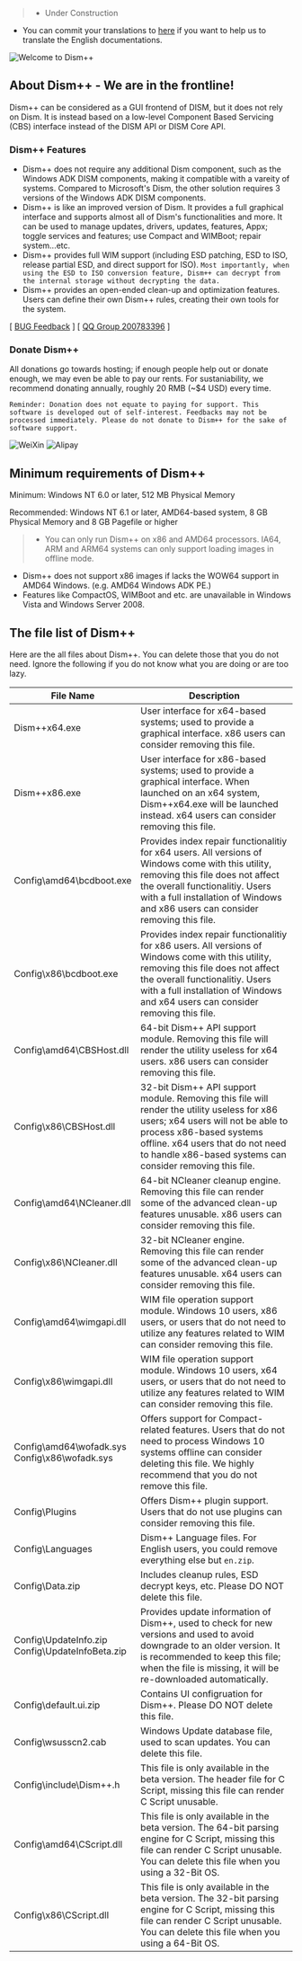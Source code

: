>* Under Construction
* You can commit your translations to [here](https://github.com/Chuyu-Team/Dism-Multi-language/tree/master/www.chuyu.me/en) if you want to help us to translate the English documentations.

![Welcome to Dism++](../images/logo.png "Welcome to Dism++")  

## About Dism++ -  **We are in the frontline!**

Dism++ can be considered as a GUI frontend of DISM, but it does not rely on Dism. It is instead based on a low-level Component Based Servicing (CBS) interface instead of the DISM API or DISM Core API.


### Dism++ Features
* Dism++ does not require any additional Dism component, such as the Windows ADK DISM components, making it compatible with a vareity of systems. Compared to Microsoft's Dism, the other solution requires 3 versions of the Windows ADK DISM components.
* Dism++ is like an improved version of Dism. It provides a full graphical interface and supports almost all of Dism's functionalities and more. It can be used to manage updates, drivers, updates, features, Appx; toggle services and features; use Compact and WIMBoot; repair system...etc.
* Dism++ provides full WIM support (including ESD patching, ESD to ISO, release partial ESD, and direct support for ISO). `Most importantly, when using the ESD to ISO conversion feature, Dism++ can decrypt from the internal storage without decrypting the data.`
* Dism++ provides an open-ended clean-up and optimization features. Users can define their own Dism++ rules, creating their own tools for the system.

[ [BUG Feedback](https://github.com/Chuyu-Team/Dism-Multi-language/issues) ]
[ [QQ Group 200783396](http://shang.qq.com/wpa/qunwpa?idkey=07a04c095aee1e31f54b82ba98499a5b49aa10185f975946243ba68e0134a34e) ]

### Donate Dism++
All donations go towards hosting; if enough people help out or donate enough, we may even be able to pay our rents. For sustaniability,  we recommend donating annually, roughly 20 RMB (~$4 USD) every time.

`Reminder: Donation does not equate to paying for support. This software is developed out of self-interest. Feedbacks may not be processed immediately. Please do not donate to Dism++ for the sake of software support.`

![WeiXin](../images/weixin.png)  ![Alipay](../images/1487498940074.jpg)

## Minimum requirements of Dism++
Minimum: Windows NT 6.0 or later, 512 MB Physical Memory

Recommended: Windows NT 6.1 or later, AMD64-based system, 8 GB Physical Memory and 8 GB Pagefile or higher

>* You can only run Dism++ on x86 and AMD64 processors. IA64, ARM and ARM64 systems can only support loading images in offline mode.
* Dism++ does not support x86 images if lacks the WOW64 support in AMD64 Windows. (e.g. AMD64 Windows ADK PE.) 
* Features like CompactOS, WIMBoot and etc. are unavailable in Windows Vista and Windows Server 2008.

## The file list of Dism++

Here are the all files about Dism++. You can delete those that you do not need. Ignore the following if you do not know what you are doing or are too lazy.

| File Name | Description
| -------- | -------
|Dism++x64.exe| User interface for x64-based systems; used to provide a graphical interface. x86 users can consider removing this file.
|Dism++x86.exe| User interface for x86-based systems; used to provide a graphical interface. When launched on an x64 system, Dism++x64.exe will be launched instead. x64 users can consider removing this file.
|Config\amd64\bcdboot.exe| Provides index repair functionalitiy for x64 users. All versions of Windows come with this utility, removing this file does not affect the overall functionalitiy. Users with a full installation of Windows and x86 users can consider removing this file.
|Config\x86\bcdboot.exe| Provides index repair functionalitiy for x86 users. All versions of Windows come with this utility, removing this file does not affect the overall functionalitiy. Users with a full installation of Windows and x64 users can consider removing this file.
|Config\amd64\CBSHost.dll| 64-bit Dism++ API support module. Removing this file will render the utility useless for x64 users. x86 users can consider removing this file.
|Config\x86\CBSHost.dll| 32-bit Dism++ API support module. Removing this file will render the utility useless for x86 users; x64 users will not be able to process x86-based systems offline. x64 users that do not need to handle x86-based systems can consider removing this file.
|Config\amd64\NCleaner.dll| 64-bit NCleaner cleanup engine. Removing this file can render some of the advanced clean-up features unusable. x86 users can consider removing this file.
|Config\x86\NCleaner.dll| 32-bit NCleaner engine. Removing this file can render some of the advanced clean-up features unusable. x64 users can consider removing this file.
|Config\amd64\wimgapi.dll| WIM file operation support module. Windows 10 users, x86 users, or users that do not need to utilize any features related to WIM can consider removing this file.
|Config\x86\wimgapi.dll| WIM file operation support module. Windows 10 users, x64 users, or users that do not need to utilize any features related to WIM can consider removing this file.
|Config\amd64\wofadk.sys<br>Config\x86\wofadk.sys| Offers support for Compact-related features. Users that do not need to process Windows 10 systems offline can consider deleting this file. We highly recommend that you do not remove this file.
|Config\Plugins| Offers Dism++ plugin support. Users that do not use plugins can consider removing this file.
|Config\Languages| Dism++ Language files. For English users, you could remove everything else but `en.zip`.
|Config\Data.zip| Includes cleanup rules, ESD decrypt keys, etc. Please DO NOT delete this file.
|Config\UpdateInfo.zip<br>Config\UpdateInfoBeta.zip| Provides update information of Dism++, used to check for new versions and used to avoid downgrade to an older version. It is recommended to keep this file; when the file is missing, it will be re-downloaded automatically.
|Config\default.ui.zip| Contains UI configruation for Dism++.  Please DO NOT delete this file.
|Config\wsusscn2.cab| Windows Update database file, used to scan updates.  You can delete this file.
|Config\include\Dism++.h| This file is only available in the beta version. The header file for C Script, missing this file can render C Script unusable. 
|Config\amd64\CScript.dll|This file is only available in the beta version. The 64-bit parsing engine for C Script, missing this file can render C Script unusable.  You can delete this file when you using a 32-Bit OS.
|Config\x86\CScript.dll|This file is only available in the beta version. The 32-bit parsing engine for C Script, missing this file can render C Script unusable.  You can delete this file when you using a 64-Bit OS.